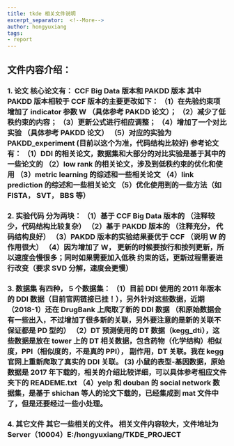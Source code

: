 ```yaml
---
title: tkde 相关文件说明
excerpt_separator:  <!--More-->
author: hongyuxiang
tags:
- report
---
```


## 文件内容介绍：

### 1. 论文 核心论文有： CCF Big Data 版本和 PAKDD 版本 其中 PAKDD 版本相较于 CCF 版本的主要更改如下： （1）在先验约束项增加了 indicator 参数 W （具体参考 PAKDD 论文）； （2）减少了低秩约束的内容； （3）更新公式进行相应调整； （4）增加了一个对比实验 （具体参考 PAKDD 论文） （5）对应的实验为 PAKDD_experiment (目前以这个为准，代码结构比较好) 参考论文有： （1）DDI 的相关论文，数据集和大部分的对比实验是基于其中的一些论文的 （2）low rank 的相关论文，涉及到低秩约束的优化和使用 （3）metric learning 的综述和一些相关论文 （4）link prediction 的综述和一些相关论文 （5）优化使用到的一些方法（如 FISTA， SVT， BBS 等）

### 2. 实验代码 分为两块： （1）基于 CCF Big Data 版本的 （注释较少，代码结构比较复杂） （2）基于 PAKDD 版本的 （注释充分， 代码结构良好） （3）PAKDD 版本的实验结果要优于 CCF （说明 W 的作用很大） （4）因为增加了 W， 更新的时候要按行和按列更新，所以速度会慢很多；同时如果需要加入低秩 约束的话，更新过程需要进行改变（要求 SVD 分解，速度会更慢）

### 3. 数据集 有四种， 5 个数据集： （1）目前 DDI 使用的 2011 年版本的 DDI 数据（目前官网链接已挂！），另外针对这些数据，近期（2018-1）还在 DrugBank 上爬取了新的 DDI 数据 （和原始数据会有一些出入，不过增加了很多新的关联，另外要注意的是新的关联不保证都是 PD 型的） （2）DT 预测使用的 DT 数据（kegg_dti），这些数据是放在 tower 上的 DT 相关数据，包含药物（化学结构）相似度，PPI（相似度的，不是真的 PPI）， 副作用，DT 关联。我在 kegg 官网上重新爬取了真实的 DDI 关联。 (3) 小鼠的表型-基因数据，原始数据是 2017 年下载的，相关的介绍比较详细，可以具体参考相应文件夹下的 READEME.txt （4）yelp 和 douban 的 social network 数据集，是基于 shichan 等人的论文下载的，已经集成到 mat 文件中了，但是还要经过一些小处理。

### 4. 其它文件 其它一些相关的文件。 相关文件内容较大，文件地址为 Server（10004）E:/hongyuxiang/TKDE_PROJECT


